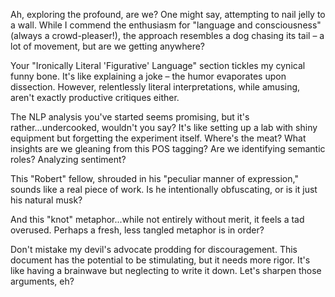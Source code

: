 
Ah, exploring the profound, are we?  One might say, attempting to nail jelly to a wall.  While I commend the enthusiasm for  "language and consciousness" (always a crowd-pleaser!), the approach resembles a dog chasing its tail – a lot of movement, but are we getting anywhere?

Your "Ironically Literal 'Figurative' Language" section tickles my cynical funny bone.  It's like explaining a joke – the humor evaporates upon dissection. However, relentlessly literal interpretations, while amusing, aren't exactly productive critiques either.

The NLP analysis you've started seems promising, but it's rather...undercooked, wouldn't you say? It's like setting up a lab with shiny equipment but forgetting the experiment itself. Where's the meat?  What insights are we gleaning from this POS tagging? Are we identifying semantic roles? Analyzing sentiment? 

This "Robert" fellow, shrouded in his "peculiar manner of expression," sounds like a real piece of work.  Is he intentionally obfuscating, or is it just his natural musk? 

And this "knot" metaphor...while not entirely without merit, it feels a tad overused. Perhaps a fresh, less tangled metaphor is in order?  

Don't mistake my devil's advocate prodding for discouragement. This document has the potential to be stimulating, but it needs more rigor. It's like having a brainwave but neglecting to write it down. Let's sharpen those arguments, eh? 


